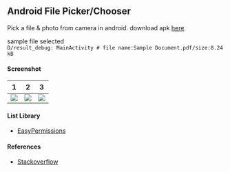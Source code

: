 ## Android File Picker/Chooser ##

Pick a file & photo from camera in android.
download apk [here](https://www.dropbox.com/s/yndmzte8vv6smls)

sample file selected  
```D/result_debug: MainActivity # file name:Sample Document.pdf/size:8.24 kB```

#### Screenshot ####
| 1 | 2 | 3 |
| :---: | :---: | :---: |
| ![](https://i.imgur.com/18iE9MI.png) | ![](https://i.imgur.com/ZLd1rnz.png) | ![](https://i.imgur.com/xjALnIj.png) |

#### List Library ####
- [EasyPermissions](https://github.com/googlesamples/easypermissions)

#### References ####
- [Stackoverflow](https://stackoverflow.com/a/65763144/3559183)
